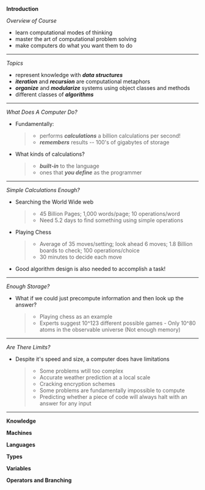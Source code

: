**Introduction**

  _Overview of Course_
  * learn computational modes of thinking 
  * master the art of computational problem solving
  * make computers do what you want them to do 
  
  ___
  
  _Topics_
  
  * represent knowledge with _**data structures**_
  * _**iteration**_ and _**recursion**_ are computational metaphors 
  * _**organize**_ and _**modularize**_ systems using object classes and methods 
  * different classes of _**algorithms**_
  
  ___
  
  _What Does A Computer Do?_
  
  * Fundamentally:
    > * performs _**calculations**_ a billion calculations per second!
    > * _**remembers**_ results -- 100's of gigabytes of storage 
  * What kinds of calculations? 
    > * _**built-in**_ to the language 
    > * ones that _**you define**_ as the programmer 
    
  ___
  
  _Simple Calculations Enough?_
  
  * Searching the World Wide web
    > * 45 Billion Pages; 1,000 words/page; 10 operations/word
    > * Need 5.2 days to find something using simple operations
  * Playing Chess
    > * Average of 35 moves/setting; look ahead 6 moves; 1.8 Billion boards to check; 100 operations/choice
    > * 30 minutes to decide each move
  * Good algorithm design is also needed to accomplish a task!
  
  ___

  _Enough Storage?_
  
  * What if we could just precompute information and then look up the answer?
    > * Playing chess as an example
      > * Experts suggest 10^123 different possible games
        - Only 10^80 atoms in the observable universe (Not enough memory)
  ___
  
  _Are There Limits?_
  
  * Despite it's speed and size, a computer does have limitations 
    > * Some problems wtill too complex
      > * Accurate weather prediction at a local scale
      > * Cracking encryption schemes
    > * Some problems are fundamentally impossible to compute
      > * Predicting whether a piece of code will always halt with an answer for any input
  ___
  
**Knowledge**

**Machines**

**Languages**

**Types**

**Variables**

**Operators and Branching**


